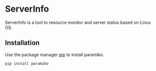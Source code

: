 # ServerInfo

ServerInfo is a tool to resource monitor and server status based on Linux OS.

## Installation

Use the package manager [pip](https://pip.pypa.io/en/stable/) to install paramiko.

```bash
pip install paramiko
```
